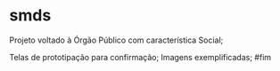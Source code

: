 # smds
Projeto voltado à Órgão Público com característica Social;

Telas de prototipação para confirmação;
Imagens exemplificadas;
#fim
